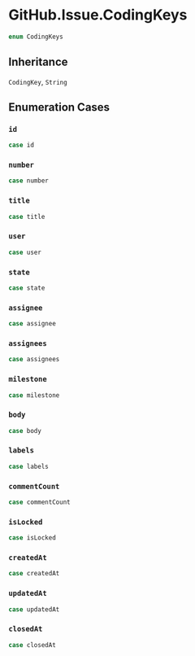 # GitHub.Issue.CodingKeys

``` swift
enum CodingKeys
```

## Inheritance

`CodingKey`, `String`

## Enumeration Cases

### `id`

``` swift
case id
```

### `number`

``` swift
case number
```

### `title`

``` swift
case title
```

### `user`

``` swift
case user
```

### `state`

``` swift
case state
```

### `assignee`

``` swift
case assignee
```

### `assignees`

``` swift
case assignees
```

### `milestone`

``` swift
case milestone
```

### `body`

``` swift
case body
```

### `labels`

``` swift
case labels
```

### `commentCount`

``` swift
case commentCount
```

### `isLocked`

``` swift
case isLocked
```

### `createdAt`

``` swift
case createdAt
```

### `updatedAt`

``` swift
case updatedAt
```

### `closedAt`

``` swift
case closedAt
```
